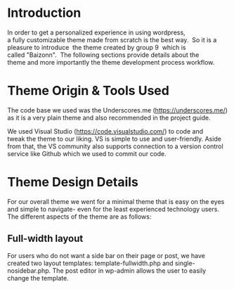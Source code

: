 # Introduction
  In order to get a personalized experience in using wordpress, a fully customizable theme made from scratch is the best way.  So it is a pleasure to introduce  the theme created by group 9  which is called "Baizonn".  The following sections provide details about the theme and more importantly the theme development process workflow.

# Theme Origin & Tools Used
  The code base we used was the Underscores.me (https://underscores.me/) as it is a very plain theme and also recommended in the project guide.
  
  We used Visual Studio (https://code.visualstudio.com/) to code and tweak the theme to our liking. VS is simple to use and user-friendly. Aside from that, the VS community also supports connection to a version control service like Github which we used to commit our code.
  
# Theme Design Details
  For our overall theme we went for a minimal theme that is easy on the eyes and simple to navigate- even for the least experienced technology users. The different aspects of the theme are as follows:
 
## Full-width layout
For users who do not want a side bar on their page or post, we have created two layout templates: template-fullwidth.php and single-nosidebar.php. The post editor in wp-admin allows the user to easily change the template.


  
